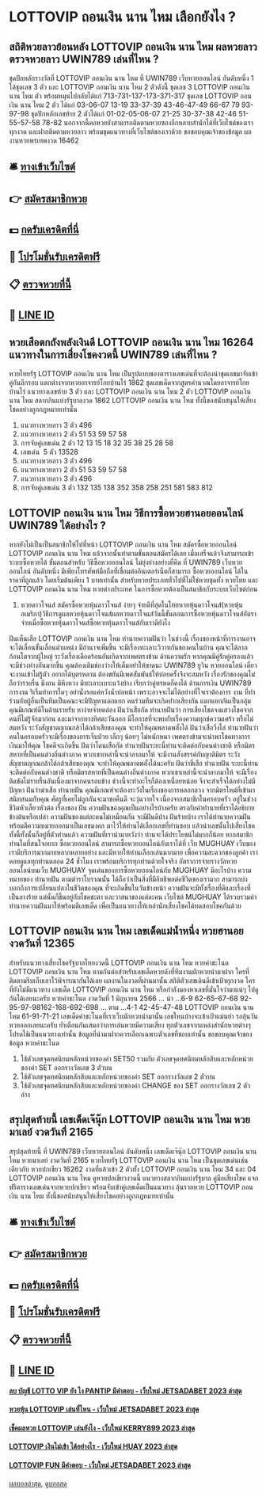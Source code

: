 # LOTTOVIP ถอนเงิน นาน ไหม เลือกยังไง ?
## สถิติหวยลาวย้อนหลัง LOTTOVIP ถอนเงิน นาน ไหม ผลหวยลาว ตรวจหวยลาว UWIN789 เล่นที่ไหน ?
ชุดปักหลักรางวัลที่ LOTTOVIP ถอนเงิน นาน ไหม ที่ UWIN789 เว็บหวยออนไลน์ อันดับหนึ่ง 1 ได้ชุดเลข 3 ตัว และ LOTTOVIP ถอนเงิน นาน ไหม 2 ตัวดังนี้
ชุดเลข 3 LOTTOVIP ถอนเงิน นาน ไหม ตัว พร้อมหมุนไปกลับได้แก่
713-731-137-173-371-317
ชุดเลข LOTTOVIP ถอนเงิน นาน ไหม 2 ตัว ได้แก่
03-06-07
13-19
33-37-39
43-46-47-49
66-67
79
93-97-98
ชุดปักหลักเลขท้าย 2 ตัวได้แก่
01-02-05-06-07
21-25
30-37-38
42-46
51-55-57-58
78-82
นอกจากนี้คอหวยยังสามารถติดตามหวยซองอีกหลายสำนักได้ที่เว็บไซต์ของเราทุกงวด และฝากติดตามหวยลาว พร้อมชุดแนวทางที่เว็บไซต์ของเราด้วย
ขอขอบคุณเจ้าของข้อมูล
ผลงานหวยพรเทพงวด 16462

## 🛎 [ทางเข้าเว็บไซต์](https://bit.ly/3BG5bNw)
## 👉 [สมัครสมาชิกหวย](https://bit.ly/3BG5bNw)
## 💵 [กดรับเครดิตที่นี่](https://bit.ly/3C3mvgS)
## 👑 [โปรโมชั่นรับเครดิตฟรี](https://bit.ly/3C3mvgS)
## 📋 [ตรวจหวยที่นี้](https://bit.ly/3C3mvgS)
## 📱 [LINE ID](https://bit.ly/3C3mvgS)

## หวยเสือตกถังพลังเงินดี LOTTOVIP ถอนเงิน นาน ไหม 16264 แนวทางในการเสี่ยงโชคงวดนี้ UWIN789 เล่นที่ไหน ?
หวยไทยรัฐ LOTTOVIP ถอนเงิน นาน ไหม เป็นรูปแบบของตารางเลขเด่นที่จะต้องนำชุดเลขมาจับเข้าคู่กันอีกรอบ แตกต่างจากหวยอาจารย์โกยบ้านไร่ 1862 ชุดเลขเด็ดจากสูตรคำนวณโดยอาจารย์โกยบ้านไร่ แนวทางเลขท้าย 3 ตัว และ LOTTOVIP ถอนเงิน นาน ไหม 2 ตัว LOTTOVIP ถอนเงิน นาน ไหม สลากกินแบ่งรัฐบาลงวด 1862 LOTTOVIP ถอนเงิน นาน ไหม ทั้งนี้ขอสนับสนุนให้เสี่ยงโชคอย่างถูกกฎหมายเท่านั้น
1. แนวทางหวยลาว 3 ตัว 496
2. แนวทางหวยลาว 2 ตัว 51 53 59 57 58
3. การจับคู่เลขเด่น 2 ตัว 12 13 15 18 32 35 38 25 28 58
4. เลขเด่น  5 ตัว 13528
5. แนวทางหวยลาว 3 ตัว 496
6. แนวทางหวยลาว 2 ตัว 51 53 59 57 58
7. แนวทางหวยลาว 3 ตัว 496
8. การจับคู่เลขเด่น 3 ตัว 132 135 138 352 358 258 251 581 583 812

## LOTTOVIP ถอนเงิน นาน ไหม วิธีการซื้อหวยฮานอยออนไลน์ UWIN789 ได้อย่างไร ?
หากยังไม่เป็นเป็นสมาชิกให้ไปที่หน้า LOTTOVIP ถอนเงิน นาน ไหม สมัครซื้อหวยออนไลน์ LOTTOVIP ถอนเงิน นาน ไหม แล้วจากนั้นทำตามขั้นตอนสมัครได้เลย เมื่อเสร็จแล้วจึงสามารถเข้าระบบซื้อหวยได้
ขั้นตอนสำหรับ วิธีซื้อหวยออนไลน์ ไม่ยุ่งย่างอย่างที่คิด ที่ UWIN789 เว็บหวยออนไลน์ อันดับหนึ่ง มีเพียงโทรศัพท์มือถือที่เชื่อมต่ออินเตอร์เน็ตก็สามารถ ซื้อหวยออนไลน์ ได้ในราคาที่ถูกแล้ว โดยเริ่มต้นเพียง 1 บาทเท่านั้น สำหรับหวยประเภททั่วไปที่ไม่ใช่หวยชุดทั้ง หวยไทย และ LOTTOVIP ถอนเงิน นาน ไหม หวยต่างประเทศ ในการซื้อหวยต้องเป็นสมาชิกกับระบบเว็บไซต์ก่อน
1. หวยดาวโจนส์ สมัครซื้อหวยหุ้นดาวโจนส์ ง่ายๆ จ่ายดีที่สุดในไทยหวยหุ้นดาวโจนส์(หวยหุ้นอเมริกา)วิธีการดูผลหวยหุ้นดาวโจนส์ผลหวยดาวโจนส์วันนี้ขั้นตอนการซื้อหวยหุ้นดาวโจนส์อัตราจ่ายเมื่อซื้อหวยหุ้นดาวโจนส์ซื้อหวยหุ้นดาวโจนส์กับเราดียังไง

ฝันเห็นเสือ LOTTOVIP ถอนเงิน นาน ไหม ทำนายความฝันว่า ในช่วงนี้ เรื่องของหน้าที่การงานอาจจะได้เลื่อนขั้นเลื่อนตำแหน่ง มีอำนาจเพิ่มขึ้น จะมีเรื่องทะเลาะวิวาทกันของคนในบ้าน คุณจะได้ลาภก้อนโตจากผู้ใหญ่ ระวังเรื่องเดือดร้อนอันเกิดจากเพศตรงข้าม
ด้านความรัก หากคุณมีคู่รักคู่ครองแล้ว จะมีช่วงห่างกันมากขึ้น คุณต้องเติมช่องว่างให้เต็มอย่าให้ขาดนะ UWIN789 ยูวิน หวยออนไลน์ เดี๋ยวจะงานเข้าไม่รู้ตัว อยากได้บุตรหลาน ต้องขยันมีเพศสัมพันธ์ให้บ่อยครั้งจึงจะสมหวัง เรื่องรักของคุณไม่ถือว่าราบรื่น มีงอน มีหึงหวง มีทะเลาะเบาะแว้งบ้าง เรียกว่าคู่ทรหดก็คงได้
ด้านการเงิน UWIN789 การงาน ริเริ่มทำการใดๆ อย่านั่งรอแค่หวังน้ำบ่อหน้า เพราะอาจจะไม่ได้อย่างที่ใจเราต้องการ งาน ที่ทำร่วมกับผู้อื่นเป็นทีมเป็นคณะจะมีปัญหาแตกแยก คนร่วมทีมจะเกิดปากเสียงกัน แตกแยกกันเป็นกลุ่ม คุณมีเกณฑ์ดีในด้านรายรับ หาง่ายจ่ายคล่อง
ฝันว่าเสือกัด ทำนายฝันว่า การเสี่ยงโชคจงแสวงโชคจากคนที่ไม่รู้จักมาก่อน และมาจากทางทิศตะวันออก มีโอกาสที่จะพบกับเรื่องความทุกข์ความเศร้า หรือไม่สมหวัง ระวังสัญชาตญาณกล้าได้กล้าเสียของคุณ จะทำให้คุณพลาดพลั้งได้
ฝันว่าเสือวิ่งไล่ ทำนายฝันว่า คนในครอบครัวจะมีเรื่องของการเจ็บป่วย เล็กๆ น้อยๆ ไม่หนักหนา เพศตรงข้ามจะนำพาโชคทางการเงินมาให้คุณ โชคดีจะเกิดขึ้น
ฝันว่าโดนเสือกัด ทำนายฝันระยะนี้ท่านจะติดต่อกับคนต่างชาติ หรือมิตรสหายที่เป็นคนต่างถิ่นต่างภาค พวกเขาเหล่านี้จะนำลาภมาให้ จะมีงานสังสรรค์กับญาติมิตร ระวังสัญชาตญาณกล้าได้กล้าเสียของคุณ จะทำให้คุณพลาดพลั้งได้นะครับ
ฝันว่าขี่เสือ ทำนายฝัน ระยะนี้ท่านจะติดต่อกับคนต่างชาติ หรือมิตรสหายที่เป็นคนต่างถิ่นต่างภาค พวกเขาเหล่านี้จะนำลาภมาให้ จะมีเรื่องติดขัดไม่ราบรื่นอันเนื่องมาจากคนรอบข้าง ช่วงนี้จะทำอะไรก็ต้องเหนื่อยหน่อย จึงจะสำเร็จได้อย่างไม่มีปัญหา
ฝันว่าฆ่าเสือ ทำนายฝัน คุณมีเกณฑ์จะต้องระวังในเรื่องของการหลอกลวง จากมิตรใหม่ที่เข้ามาสนิทสนมกับคุณ ศัตรูที่เคยไม่ถูกกันจะมาขอคืนดี จะวุ่นวายใจ เนื่องจากสมาชิกในครอบครัว อยู่ในช่วงชีวิตหัวเลี้ยวหัวต่อ
เรื่องของ ฝัน ความฝันของคุณเป็นอย่างไรบ้างครับ ตรงกับคำทำนายที่เราได้อธิบายข้างต้นหรือเปล่า ความฝันของแต่ละคนไม่เหมือนกัน จะมีฝันดีบ้าง ฝันร้ายบ้าง เราได้ทำนายความฝัน พร้อมตีความหมายออกมาเป็นเลขมงคล มาไว้ให้ท่านได้เลือกเลขที่ท่านชอบ แล้วนำเลขนั้นไปเสี่ยงโชค ทั้งนี้ทั้งนั้นก็อยู่ที่ตัวท่านแล้ว ความฝันที่เรานำมาหวังว่า ท่านจะได้ประโยชน์ไม่มากก็น้อย
หากสมาชิกท่านใดที่สนใจอยาก ซื้อหวยออนไลน์ สามารถซื้อหวยออนไลน์กับเราได้ที่ เว็บ MUGHUAY เว็บของเรามีบริการมากมายหลากหลายอย่าง และมีหวยให้ท่านเลือกเล่นมากมาย เพื่อความสะดวกของลูกค้า เราคอยดูแลทุกท่านตลอด 24 ชั่วโมง เราพร้อมบริการทุกท่านด้วยใจจริง
อัตราการจ่ายรางวัลหวยออนไลน์บนเว็บ MUGHUAY
จุดเด่นของการซื้อหวยออนไลน์กับ MUGHUAY มีอะไรบ้าง
ความหมายของ ทำนายฝัน ตามตำราโบราณนั้น ได้ถือว่าเป็นสิ่งที่มีอิทธิพลต่อชีวิตของเรามาก สามารถบ่งบอกถึงการเปลี่ยนแปลงในชีวิตของคุณ ที่จะเกิดขึ้นในวันข้างหน้า ความฝันจะมีทั้งเรื่องที่ดีและเรื่องที่เป็นลางร้าย แต่นั้นก็ขึ้นอยู่กับโชคชะตา และวาสนาของแต่ละคน เว็บไซต์ MUGHUAY ได้รวบรวมคำทำนายความฝันมาให้พร้อมตีเลขเด็ด เพื่อเป็นแนวทางให้เหล่านักเสี่ยงโชคได้ทดสอบโชคกันด้วย

## LOTTOVIP ถอนเงิน นาน ไหม เลขเด็ดแม่น้ำหนึ่ง หวยฮานอย งวดวันที่ 12365
สำหรับแนวทางเสี่ยงโชครัฐบาลไทยงวดนี้ LOTTOVIP ถอนเงิน นาน ไหม หวยคำชะโนด LOTTOVIP ถอนเงิน นาน ไหม ตามกันต่อสำหรับเลขเด็ดหวยดังที่ทีมงานมักหวยนำมาฝาก ใครที่ติดตามรีบเก็บเอาใว้พิจารณากันใด้เลย ผลงานในงวดที่ผ่านมานั้น สถิติตัวเลขเดินดีเข้าเป้าทุกงวด ใครที่ยังไม่มีแนวทาง เลขเด็ด LOTTOVIP ถอนเงิน นาน ไหม หรือกำลังมองหาเลขที่มั่นใจว่ามาแน่ๆ ไปดูกันได้เลยนะครับ
หวยคำชะโนด งวดวันที่ 1 มิถุนายน 2566
… นำ …6-9
62-65-67-68 92-95-97-98162-168-692-698
… ตาม …4-1
42-45-47-48 LOTTOVIP ถอนเงิน นาน ไหม 61-91-71-21
เลขเด็ดคำชะโนดที่เราเว็บมักหวยนำมานั้น เลขใหนบ้างจะเข้าเป้าแม่นยำ รอลุ้นวันหวยออกเลยนะครับ ย้ำเตือนกันเสมอว่าการเล่นหวยมีความเสี่ยง ทุกตัวเลขจากแหล่งสำนักหวยต่างๆ โปรดใช้เป็นแนวทางเท่านั้น ข้อมูลที่นำมาฝากควรเลือกเฉพาะตัวเลขที่ชอบเท่านั้น ขอขอบคุณเจ้าของข้อมูล หวยคำชะโนด
1. ใช้ตัวเลขจุดทศนิยมหลักหน่วยของค่า SET50 รวมกับ ตัวเลขจุดทศนิยมหลักสิบและหลักหน่วยของค่า SET ออกรางวัลเลข 3 ตัวบน
2. ใช้ตัวเลขจุดทศนิยมหลักสิบและหลักหน่วยของค่า SET ออกรางวัลเลข 2 ตัวบน
3. ใช้ตัวเลขจุดทศนิยมหลักสิบและหลักหน่วยของค่า CHANGE ของ SET ออกรางวัลเลข 2 ตัวล่าง

## สรุปสุดท้ายนี้ เลขเด็ดเจ๊นุ๊ก LOTTOVIP ถอนเงิน นาน ไหม หวยมาเลย์ งวดวันที่ 2165
สรุปสุดท้ายนี้ ที่ UWIN789 เว็บหวยออนไลน์ อันดับหนึ่ง เลขเด็ดเจ๊นุ๊ก LOTTOVIP ถอนเงิน นาน ไหม หวยมาเลย์ งวดวันที่ 2165 หวยไทยรัฐ LOTTOVIP ถอนเงิน นาน ไหม เป็นชุดเลขเด่นเช่นเดียวกับ หวยปกเขียว 16262 งวดที่แล้วเข้า 2 ตัวทั้ง LOTTOVIP ถอนเงิน นาน ไหม 34 และ 04 LOTTOVIP ถอนเงิน นาน ไหม ดูหวยปกเขียวงวดนี้ แนวทางสลากกินแบ่งรัฐบาล คู่มือเสี่ยงโชค แจกฟรีตารางเลขเด่นจากหวยปกเขียว พร้อมจับเข้าคู่เลขเด็ดเป็นแนวทาง ลุ้นรวยหวย LOTTOVIP ถอนเงิน นาน ไหม ทั้งนี้ขอสนับสนุนให้เสี่ยงโชคอย่างถูกกฎหมายเท่านั้น

## 🛎 [ทางเข้าเว็บไซต์](https://bit.ly/3BG5bNw)
## 👉 [สมัครสมาชิกหวย](https://bit.ly/3BG5bNw)
## 💵 [กดรับเครดิตที่นี่](https://bit.ly/3C3mvgS)
## 👑 [โปรโมชั่นรับเครดิตฟรี](https://bit.ly/3C3mvgS)
## 📋 [ตรวจหวยที่นี้](https://bit.ly/3C3mvgS)
## 📱 [LINE ID](https://bit.ly/3C3mvgS)

#### [ลบ บัญชี LOTTO VIP ยัง ไง PANTIP มีคำตอบ - เว็บใหม่ JETSADABET 2023 ล่าสุด](https://atom.io/themes/ลบ%20บัญชี%20lotto%20vip%20ยัง%20ไง%20pantip%20มีคำตอบ%20-%20เว็บใหม่%20jetsadabet%202023%20ล่าสุด)
#### [หวยหุ้น LOTTOVIP เล่นที่ไหน - เว็บใหม่ JETSADABET 2023 ล่าสุด](https://atom.io/themes/หวยหุ้น%20lottovip%20เล่นที่ไหน%20-%20เว็บใหม่%20jetsadabet%202023%20ล่าสุด)
#### [เช็คผลหวย LOTTOVIP เล่นยังไง - เว็บใหม่ KERRY899 2023 ล่าสุด](https://atom.io/themes/เช็คผลหวย%20lottovip%20เล่นยังไง%20-%20เว็บใหม่%20kerry899%202023%20ล่าสุด)
#### [LOTTOVIP เงินไม่เข้า ได้อย่างไร - เว็บใหม่ HUAY 2023 ล่าสุด](https://atom.io/themes/lottovip%20เงินไม่เข้า%20ได้อย่างไร%20-%20เว็บใหม่%20huay%202023%20ล่าสุด)
#### [LOTTOVIP FUN มีคำตอบ - เว็บใหม่ JETSADABET 2023 ล่าสุด](https://atom.io/themes/lottovip%20fun%20มีคำตอบ%20-%20เว็บใหม่%20jetsadabet%202023%20ล่าสุด)

[ผลบอลล่าสุด](https://siamsport.tv "ผลบอลล่าสุด"), [ดูบอลสด](https://siamsport.tv/ดูบอลสด "ดูบอลสด")